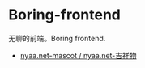 # Boring-frontend
无聊的前端。Boring frontend.
- [nyaa.net-mascot / nyaa.net-吉祥物](https://liulipack.github.io/Boring-frontend/nyaa.net-mascot)